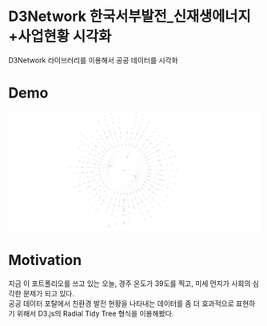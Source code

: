 D3Network 한국서부발전_신재생에너지+사업현황 시각화
========
D3Network 라이브러리를 이용해서 공공 데이터를 시각화
 
Demo
===
![Alt text](/캡처.PNG)

Motivation
===
 지금 이 포트폴리오를 쓰고 있는 오늘, 경주
온도가 39도를 찍고, 미세 먼지가 사회의 심각한 문제가 되고 있다.  
 공공 데이터 포탈에서 친환경 발전 현황을 나타내는 데이터를 좀 더 효과적으로 표현하기 위해서 D3.js의 Radial Tidy Tree 형식을 이용해봤다.
